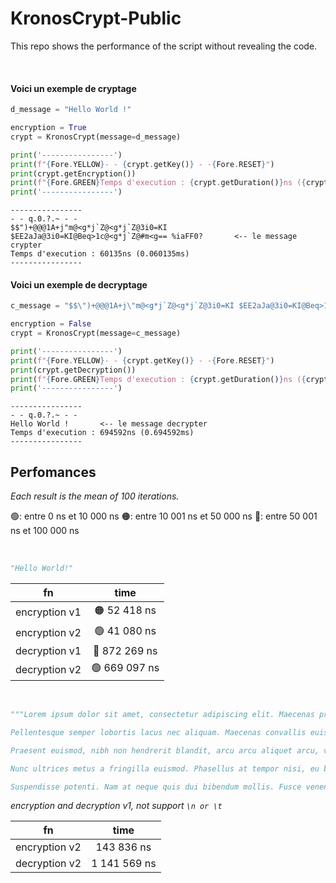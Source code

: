 # KronosCrypt-Public
This repo shows the performance of the script without revealing the code.

<br>

#### Voici un exemple de cryptage
```python
d_message = "Hello World !"

encryption = True
crypt = KronosCrypt(message=d_message)

print('----------------')
print(f"{Fore.YELLOW}- - {crypt.getKey()} - -{Fore.RESET}")
print(crypt.getEncryption())
print(f"{Fore.GREEN}Temps d'execution : {crypt.getDuration()}ns ({crypt.getDuration()/1e+6}ms){Fore.RESET}")
print('----------------')
```
```text
----------------
- - q.0.?.~ - -
$$")+@@@1A+j"m@<g*j`Z@<g*j`Z@3i0=KI $EE2aJa@3i0=KI@Beq>1c@<g*j`Z@#m<g== %iaFF0?       <-- le message crypter
Temps d'execution : 60135ns (0.060135ms)
----------------
```

#### Voici un exemple de decryptage
```python
c_message = "$$\")+@@@1A+j\"m@<g*j`Z@<g*j`Z@3i0=KI $EE2aJa@3i0=KI@Beq>1c@<g*j`Z@#m<g== %iaFF0?"

encryption = False
crypt = KronosCrypt(message=c_message)

print('----------------')
print(f"{Fore.YELLOW}- - {crypt.getKey()} - -{Fore.RESET}")
print(crypt.getDecryption())
print(f"{Fore.GREEN}Temps d'execution : {crypt.getDuration()}ns ({crypt.getDuration()/1e+6}ms){Fore.RESET}")
print('----------------')
```
```text
----------------
- - q.0.?.~ - -
Hello World !       <-- le message decrypter
Temps d'execution : 694592ns (0.694592ms)
----------------
```

## Perfomances
*Each result is the mean of 100 iterations.*

 🟢: entre 0 ns et 10 000 ns
 🟠: entre 10 001 ns et 50 000 ns
 🔴: entre 50 001 ns et 100 000 ns

<br>

```python
"Hello World!"
```

| fn | time |
|----------|:-------------:|
| encryption v1 | 🟠 52 418 ns | 
| encryption v2 | 🟢 41 080 ns |
| decryption v1 | 🔴 872 269 ns | 
| decryption v2 | 🟢 669 097 ns |

<br>

```python
"""Lorem ipsum dolor sit amet, consectetur adipiscing elit. Maecenas pretium nibh libero, quis efficitur nulla rhoncus ac. Morbi quis sagittis mi, eget cursus nunc. Curabitur tincidunt elit velit, at euismod dui consequat at. Praesent sagittis sem ante, porttitor tincidunt est tempor id. Morbi ornare ut urna id efficitur. Vivamus ut quam sit amet magna vulputate malesuada. Aliquam risus lorem, faucibus non vestibulum quis, eleifend in libero. Mauris consectetur pharetra eleifend. Vestibulum ante ipsum primis in faucibus orci luctus et ultrices posuere cubilia curae; Nullam efficitur viverra nunc pulvinar aliquet.

Pellentesque semper lobortis lacus nec aliquam. Maecenas convallis euismod orci, a mollis massa ultrices euismod. Aenean vel magna risus. Curabitur vitae ligula euismod, tincidunt felis vitae, feugiat diam. Suspendisse in facilisis nulla, et tincidunt tellus. Praesent interdum nisl non sagittis placerat. Lorem ipsum dolor sit amet, consectetur adipiscing elit.

Praesent euismod, nibh non hendrerit blandit, arcu arcu aliquet arcu, vel placerat lorem mi id velit. Aenean id mauris risus. Donec nec elementum augue. Integer dapibus ultrices scelerisque. Vestibulum at eros a est porta rhoncus ut aliquet orci. Curabitur et rutrum ante, venenatis sagittis ante. Cras aliquam odio at tempor sollicitudin.

Nunc ultrices metus a fringilla euismod. Phasellus at tempor nisi, eu blandit velit. Nulla placerat massa at ipsum mollis tempus. Maecenas viverra facilisis sagittis. Praesent a rhoncus lectus. Suspendisse finibus nisi in accumsan vestibulum. Maecenas ultricies, lacus vitae tincidunt congue, mi quam hendrerit quam, ac venenatis velit eros euismod ante.

Suspendisse potenti. Nam at neque quis dui bibendum mollis. Fusce venenatis nunc vel tempor dignissim. Cras efficitur diam condimentum accumsan hendrerit. Nunc vestibulum vel augue quis tristique. In tincidunt sagittis urna vel ullamcorper. Donec tristique ex mollis, tincidunt lacus eget, pharetra sapien."""
```

*encryption and decryption v1, not support `\n or \t`*

| fn | time |
|----------|:-------------:|
| encryption v2 | 143 836 ns |
| decryption v2 | 1 141 569 ns |
